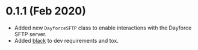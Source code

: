 # 0.1.1 (Feb 2020)

 - Added new `DayforceSFTP` class to enable interactions with the Dayforce SFTP server.
 - Added [black](https://black.readthedocs.io/en/stable/) to dev requirements and tox.

